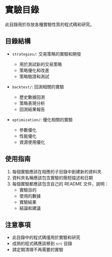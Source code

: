 # 實驗目錄

此目錄用於存放各種實驗性質的程式碼和研究。

## 目錄結構

- `strategies/`: 交易策略的實驗和開發
  - 用於測試新的交易策略
  - 策略優化和改進
  - 策略驗證和測試

- `backtest/`: 回測相關的實驗
  - 歷史數據回測
  - 策略表現分析
  - 回測結果報告

- `optimization/`: 優化相關的實驗
  - 參數優化
  - 性能優化
  - 資源使用優化

## 使用指南

1. 每個實驗應該在相應的子目錄中創建新的資料夾
2. 資料夾名稱應該包含實驗的簡短描述和日期
3. 每個實驗都應該包含自己的 README 文件，說明：
   - 實驗目的
   - 使用的數據
   - 實驗結果
   - 結論和建議

## 注意事項

- 此目錄中的程式碼僅用於實驗和研究
- 成熟的程式碼應該移到 `src` 目錄
- 請定期清理不再需要的實驗 